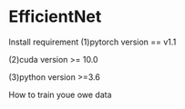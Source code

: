 # EfficientNet
Install requirement
(1)pytorch version == v1.1

(2)cuda version >= 10.0

(3)python version >=3.6


How to train youe owe data

